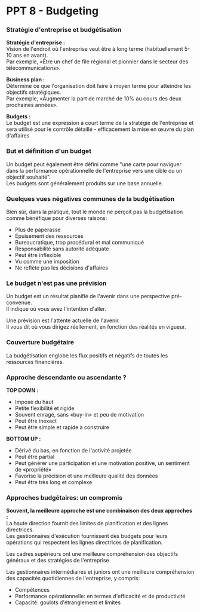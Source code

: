 # PPT 8 - Budgeting

### Stratégie d'entreprise et budgétisation

**Stratégie d'entreprise :**  
Vision de l'endroit où l'entreprise veut être à long terme (habituellement 5-10 ans en avant).   
Par exemple, «Être un chef de file régional et pionnier dans le secteur des télécommunications».

**Business plan :**  
Détermine ce que l'organisation doit faire à moyen terme pour atteindre les objectifs stratégiques.   
Par exemple, «Augmenter la part de marché de 10% au cours des deux prochaines années».

**Budgets :**  
Le budget est une expression à court terme de la stratégie de l'entreprise et sera utilisé pour le contrôle détaillé - efficacement la mise en œuvre du plan d'affaires

### But et définition d'un budget

Un budget peut également être défini comme "une carte pour naviguer dans la performance opérationnelle de l'entreprise vers une cible ou un objectif souhaité".  
Les budgets sont généralement produits sur une base annuelle.

### Quelques vues négatives communes de la budgétisation

Bien sûr, dans la pratique, tout le monde ne perçoit pas la budgétisation comme bénéfique pour diverses raisons:

- Plus de paperasse
- Épuisement des ressources
- Bureaucratique, trop procédural et mal communiqué
- Responsabilité sans autorité adéquate
- Peut être inflexible
- Vu comme une imposition
- Ne reflète pas les décisions d'affaires

### Le budget n'est pas une prévision

Un budget est un résultat planifié de l'avenir dans une perspective pré-convenue.  
 Il indique où vous avez l'intention d'aller.

Une prévision est l'attente actuelle de l'avenir.  
Il vous dit où vous dirigez réellement, en fonction des réalités en vigueur.

### Couverture budgétaire

La budgétisation englobe les flux positifs et négatifs de toutes les ressources financières.

### Approche descendante ou ascendante ?

**TOP DOWN :**  

- Imposé du haut
- Petite flexibilité et rigide
- Souvent enragé, sans «buy-in» et peu de motivation
- Peut être inexact
- Peut être simple et rapide à construire

**BOTTOM UP :**

- Dérivé du bas, en fonction de l'activité projetée
- Peut être partial
- Peut générer une participation et une motivation positive, un sentiment de «propriété»
- Favorise la précision et une meilleure qualité des données
- Peut être très long et complexe

### Approches budgétaires: un compromis

**Souvent, la meilleure approche est une combinaison des deux approches :**  
La haute direction fournit des limites de planification et des lignes directrices.  
Les gestionnaires d'exécution fournissent des budgets pour leurs opérations qui respectent les lignes directrices de planification.

Les cadres supérieurs ont une meilleure compréhension des objectifs généraux et des stratégies de l'entreprise

Les gestionnaires intermédiaires et juniors ont une meilleure compréhension des capacités quotidiennes de l'entreprise, y compris:

- Compétences
- Performance opérationnelle: en termes d'efficacité et de productivité
- Capacité: goulots d'étranglement et limites
